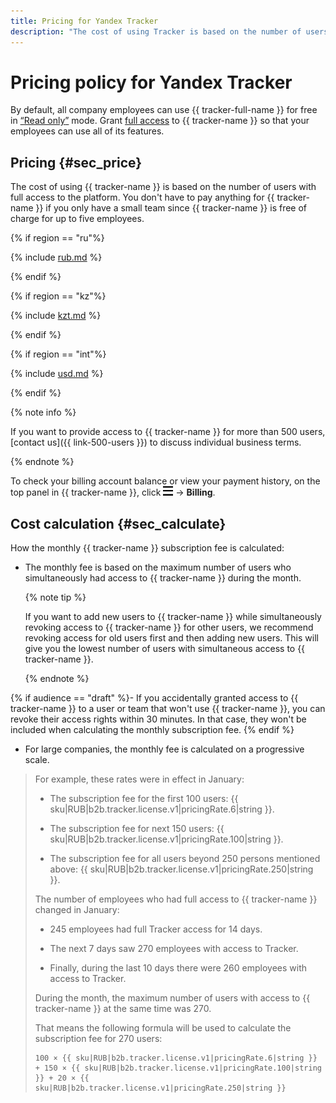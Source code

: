 ```yaml
---
title: Pricing for Yandex Tracker
description: "The cost of using Tracker is based on the number of users with full access to the platform. You don't have to pay for Tracker if you have a small team. You can subscribe up to 5 employees to Tracker for free."
---
```

# Pricing policy for Yandex Tracker

By default, all company employees can use {{ tracker-full-name }} for free in [<q>Read only</q>](access.md#readonly) mode. Grant [full access](access.md) to {{ tracker-name }} so that your employees can use all of its features.

## Pricing {#sec_price}

The cost of using {{ tracker-name }} is based on the number of users with full access to the platform. You don't have to pay anything for {{ tracker-name }} if you only have a small team since {{ tracker-name }} is free of charge for up to five employees.

{% if region == "ru"%}

{% include [rub.md](../_pricing/tracker/rub.md) %}

{% endif %}

{% if region == "kz"%}

{% include [kzt.md](../_pricing/tracker/kzt.md) %}

{% endif %}

{% if region == "int"%}

{% include [usd.md](../_pricing/tracker/usd.md) %}

{% endif %}

{% note info %}

If you want to provide access to {{ tracker-name }} for more than 500 users, [contact us]({{ link-500-users }}) to discuss individual business terms.

{% endnote %}

To check your billing account balance or view your payment history, on the top panel in {{ tracker-name }}, click ![](../_assets/tracker/tracker-burger.png) → **Billing**.

## Cost calculation {#sec_calculate}

How the monthly {{ tracker-name }} subscription fee is calculated:

- The monthly fee is based on the maximum number of users who simultaneously had access to {{ tracker-name }} during the month.

    {% note tip %}

    If you want to add new users to {{ tracker-name }} while simultaneously revoking access to {{ tracker-name }} for other users, we recommend revoking access for old users first and then adding new users. This will give you the lowest number of users with simultaneous access to {{ tracker-name }}.

    {% endnote %}

{% if audience == "draft" %}- If you accidentally granted access to {{ tracker-name }} to a user or team that won't use {{ tracker-name }}, you can revoke their access rights within 30 minutes. In that case, they won't be included when calculating the monthly subscription fee.
{% endif %}

- For large companies, the monthly fee is calculated on a progressive scale.

> For example, these rates were in effect in January:
>
>- The subscription fee for the first 100 users: {{ sku|RUB|b2b.tracker.license.v1|pricingRate.6|string }}.
>
>- The subscription fee for next 150 users: {{ sku|RUB|b2b.tracker.license.v1|pricingRate.100|string }}.
>
>- The subscription fee for all users beyond 250 persons mentioned above: {{ sku|RUB|b2b.tracker.license.v1|pricingRate.250|string }}.
>
>The number of employees who had full access to {{ tracker-name }} changed in January:
>
>- 245 employees had full Tracker access for 14 days.
>
>- The next 7 days saw 270 employees with access to Tracker.
>
>- Finally, during the last 10 days there were 260 employees with access to Tracker.
>
>During the month, the maximum number of users with access to {{ tracker-name }} at the same time was 270.
>
>That means the following formula will be used to calculate the subscription fee for 270 users:
>
>```
>100 × {{ sku|RUB|b2b.tracker.license.v1|pricingRate.6|string }} + 150 × {{ sku|RUB|b2b.tracker.license.v1|pricingRate.100|string }} + 20 × {{ sku|RUB|b2b.tracker.license.v1|pricingRate.250|string }}
>```